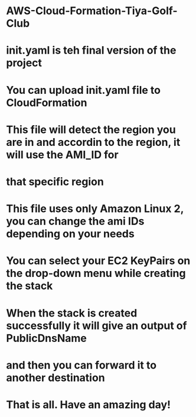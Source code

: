 # AWS-Cloud-Formation-Tiya-Golf-Club
# init.yaml is teh final version of the project
# You can upload init.yaml file to CloudFormation
# This file will detect the region you are in and accordin to the region, it will use the AMI_ID for
#  that specific region
# This file uses only Amazon Linux 2, you can change the ami IDs depending on your needs
# You can select your EC2 KeyPairs on the drop-down menu while creating the stack
# When the stack is created successfully it will give an output of PublicDnsName
#  and then you can forward it to another destination

# That is all. Have an amazing day!
